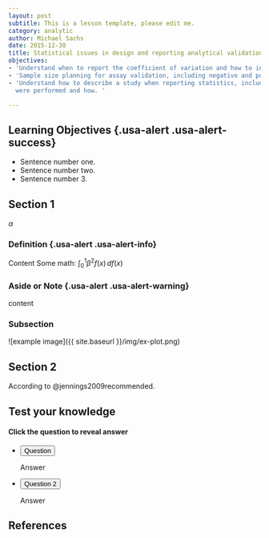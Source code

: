 ```yaml
---
layout: post
subtitle: This is a lesson template, please edit me.
category: analytic
author: Michael Sachs
date: 2015-12-30
title: Statistical issues in design and reporting analytical validation studies
objectives:
- 'Understand when to report the coefficient of variation and how to interpret it. '
- 'Sample size planning for assay validation, including negative and positive controls. '
- 'Understand how to describe a study when reporting statistics, including what replicates
  were performed and how. '

---
```


## Learning Objectives {.usa-alert .usa-alert-success}
- Sentence number one.
- Sentence number two.
- Sentence number 3.


## Section 1

$\alpha$

### Definition {.usa-alert .usa-alert-info}
Content
Some math:  $\int_0^1 \beta^2 f(x) \, df(x)$



### Aside or Note {.usa-alert .usa-alert-warning}
 content


### Subsection

![example image]({{ site.baseurl }}/img/ex-plot.png)

## Section 2

According to @jennings2009recommended.


## Test your knowledge

#### Click the question to reveal answer

<div class="usa-accordion-bordered">
<ul class="usa-unstyled-list">
<li>
<button class="usa-button-unstyled" aria-expanded="false" aria-controls="collapsible-0">
Question
</button>
<div id="collapsible-0" aria-hidden="true" class="usa-accordion-content">
<p>
Answer
</p>
</div>
</li>
<li>
<button class="usa-button-unstyled" aria-expanded="false" aria-controls="collapsible-1">
Question 2
</button>
<div id="collapsible-1" aria-hidden="true" class="usa-accordion-content">
<p>
Answer
</p>
</div>
</li>
</ul>
</div>


## References